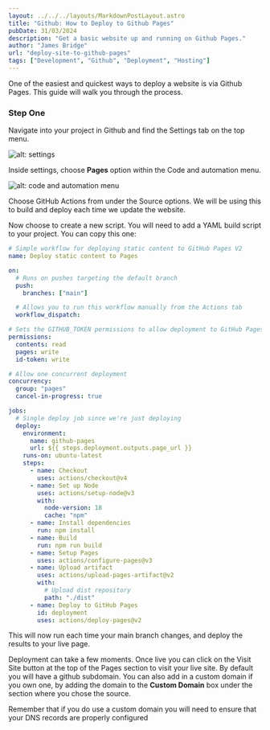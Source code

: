 ```yaml
---
layout: ../../../layouts/MarkdownPostLayout.astro
title: "Github: How to Deploy to Github Pages"
pubDate: 31/03/2024
description: "Get a basic website up and running on Github Pages."
author: "James Bridge"
url: "deploy-site-to-github-pages"
tags: ["Development", "Github", "Deployment", "Hosting"]
---
```


One of the easiest and quickest ways to deploy a website is via Github Pages. This guide will walk you through the process.

### Step One

Navigate into your project in Github and find the Settings tab on the top menu.

![alt: settings](https://i.imgur.com/cDogRE1.png)

Inside settings, choose **Pages** option within the Code and automation menu.

![alt: code and automation menu](https://i.imgur.com/qiujikg.png)

Choose GitHub Actions from under the Source options. We will be using this to build and deploy each time we update the website.

Now choose to create a new script. You will need to add a YAML build script to your project. You can copy this one:

```yaml
# Simple workflow for deploying static content to GitHub Pages V2
name: Deploy static content to Pages

on:
  # Runs on pushes targeting the default branch
  push:
    branches: ["main"]

  # Allows you to run this workflow manually from the Actions tab
  workflow_dispatch:

# Sets the GITHUB_TOKEN permissions to allow deployment to GitHub Pages
permissions:
  contents: read
  pages: write
  id-token: write

# Allow one concurrent deployment
concurrency:
  group: "pages"
  cancel-in-progress: true

jobs:
  # Single deploy job since we're just deploying
  deploy:
    environment:
      name: github-pages
      url: ${{ steps.deployment.outputs.page_url }}
    runs-on: ubuntu-latest
    steps:
      - name: Checkout
        uses: actions/checkout@v4
      - name: Set up Node
        uses: actions/setup-node@v3
        with:
          node-version: 18
          cache: "npm"
      - name: Install dependencies
        run: npm install
      - name: Build
        run: npm run build
      - name: Setup Pages
        uses: actions/configure-pages@v3
      - name: Upload artifact
        uses: actions/upload-pages-artifact@v2
        with:
          # Upload dist repository
          path: "./dist"
      - name: Deploy to GitHub Pages
        id: deployment
        uses: actions/deploy-pages@v2
```

This will now run each time your main branch changes, and deploy the results to your live page.

Deployment can take a few moments. Once live you can click on the Visit Site button at the top of the Pages section to visit your live site. By default you will have a github subdomain. You can also add in a custom domain if you own one, by adding the domain to the **Custom Domain** box under the section where you chose the source.

Remember that if you do use a custom domain you will need to ensure that your DNS records are properly configured
